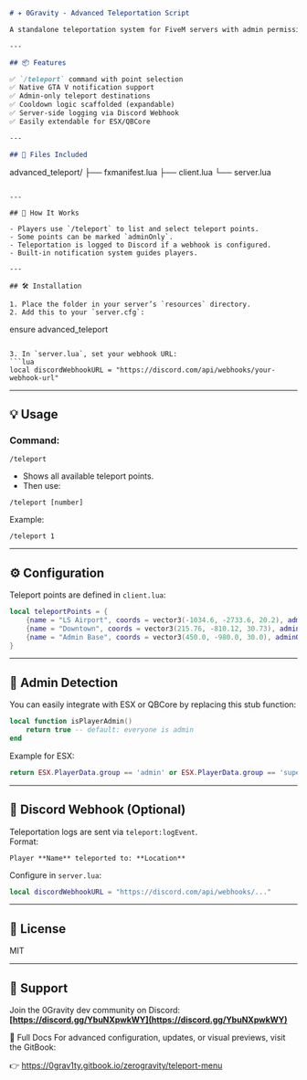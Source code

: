 ```md
# ✈️ 0Gravity - Advanced Teleportation Script

A standalone teleportation system for FiveM servers with admin permissions, native notifications, and optional Discord logging support.

---

## 📦 Features

✅ `/teleport` command with point selection  
✅ Native GTA V notification support  
✅ Admin-only teleport destinations  
✅ Cooldown logic scaffolded (expandable)  
✅ Server-side logging via Discord Webhook  
✅ Easily extendable for ESX/QBCore

---

## 📁 Files Included

```
advanced_teleport/
├── fxmanifest.lua
├── client.lua
└── server.lua
```

---

## 🧠 How It Works

- Players use `/teleport` to list and select teleport points.
- Some points can be marked `adminOnly`.
- Teleportation is logged to Discord if a webhook is configured.
- Built-in notification system guides players.

---

## 🛠️ Installation

1. Place the folder in your server’s `resources` directory.
2. Add this to your `server.cfg`:
   ```
   ensure advanced_teleport
   ```

3. In `server.lua`, set your webhook URL:
   ```lua
   local discordWebhookURL = "https://discord.com/api/webhooks/your-webhook-url"
   ```

---

## 💡 Usage

### Command:
```
/teleport
```

- Shows all available teleport points.
- Then use:
```
/teleport [number]
```

Example:
```
/teleport 1
```

---

## ⚙️ Configuration

Teleport points are defined in `client.lua`:

```lua
local teleportPoints = {
    {name = "LS Airport", coords = vector3(-1034.6, -2733.6, 20.2), adminOnly = false},
    {name = "Downtown", coords = vector3(215.76, -810.12, 30.73), adminOnly = false},
    {name = "Admin Base", coords = vector3(450.0, -980.0, 30.0), adminOnly = true},
}
```

---

## 🔐 Admin Detection

You can easily integrate with ESX or QBCore by replacing this stub function:

```lua
local function isPlayerAdmin()
    return true -- default: everyone is admin
end
```

Example for ESX:
```lua
return ESX.PlayerData.group == 'admin' or ESX.PlayerData.group == 'superadmin'
```

---

## 🔔 Discord Webhook (Optional)

Teleportation logs are sent via `teleport:logEvent`.  
Format:
```
Player **Name** teleported to: **Location**
```

Configure in `server.lua`:
```lua
local discordWebhookURL = "https://discord.com/api/webhooks/..."
```

---

## 📜 License

MIT

---

## 🤝 Support

Join the 0Gravity dev community on Discord:  
**[https://discord.gg/YbuNXpwkWY](https://discord.gg/YbuNXpwkWY)**

📘 Full Docs
For advanced configuration, updates, or visual previews, visit the GitBook:

👉 https://0grav1ty.gitbook.io/zerogravity/teleport-menu
```
